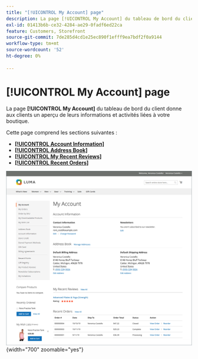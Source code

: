 ```yaml
---
title: "[!UICONTROL My Account] page"
description: La page [!UICONTROL My Account] du tableau de bord du client donne aux clients un aperçu de leurs informations et activités liées à votre boutique.
exl-id: 01413b6b-ce32-4284-ae29-0fadf6ed22ca
feature: Customers, Storefront
source-git-commit: 7de285d4cd1e25ec890f1efff9ea7bdf2f0a9144
workflow-type: tm+mt
source-wordcount: '52'
ht-degree: 0%

---
```


# [!UICONTROL My Account] page

La page **[!UICONTROL My Account]** du tableau de bord du client donne aux clients un aperçu de leurs informations et activités liées à votre boutique.

Cette page comprend les sections suivantes :

* [**[!UICONTROL Account Information]**](../customers/account-dashboard-account-information.md)
* [**[!UICONTROL Address Book]**](../customers/account-dashboard-address-book.md)
* [**[!UICONTROL My Recent Reviews]**](../merchandising-promotions/product-reviews.md#product-reviews-on-the-storefront)
* [**[!UICONTROL Recent Orders]**](../stores-purchase/orders-storefront.md#view-recently-ordered-products)

![Page Mon compte sur le storefront](assets/account-dashboard-my-account.png){width="700" zoomable="yes"}
